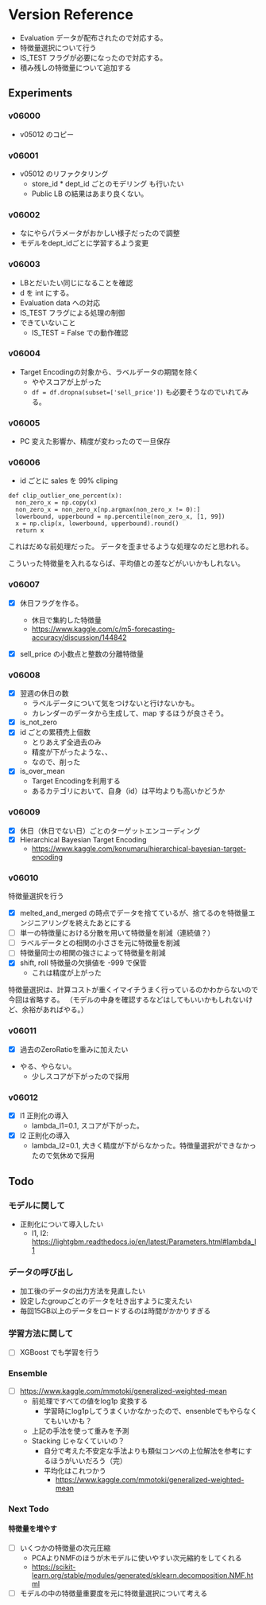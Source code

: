 # Version Reference

- Evaluation データが配布されたので対応する。
- 特徴量選択について行う
- IS_TEST フラグが必要になったので対応する。
- 積み残しの特徴量について追加する

## Experiments
### v06000
- v05012 のコピー

### v06001
- v05012 のリファクタリング
  - store_id * dept_id ごとのモデリング も行いたい
  - Public LB の結果はあまり良くない。

### v06002
- なにやらパラメータがおかしい様子だったので調整
- モデルをdept_idごとに学習するよう変更

### v06003
- LBとだいたい同じになることを確認
- d を int にする。
- Evaluation data への対応
- IS_TEST フラグによる処理の制御
- できていないこと
  - IS_TEST = False での動作確認

### v06004
- Target Encodingの対象から、ラベルデータの期間を除く
  - ややスコアが上がった
  - `df = df.dropna(subset=['sell_price'])` も必要そうなのでいれてみる。

### v06005
- PC 変えた影響か、精度が変わったので一旦保存

### v06006
- id ごとに sales を 99% cliping
```
def clip_outlier_one_percent(x):
  non_zero_x = np.copy(x)
  non_zero_x = non_zero_x[np.argmax(non_zero_x != 0):]
  lowerbound, upperbound = np.percentile(non_zero_x, [1, 99])
  x = np.clip(x, lowerbound, upperbound).round()
  return x
```

これはだめな前処理だった。
データを歪ませるような処理なのだと思われる。

こういった特徴量を入れるならば、平均値との差などがいいかもしれない。


### v06007
- [x] 休日フラグを作る。
  - 休日で集約した特徴量
  - https://www.kaggle.com/c/m5-forecasting-accuracy/discussion/144842
- [x] sell_price の小数点と整数の分離特徴量


### v06008
- [x] 翌週の休日の数
  - ラベルデータについて気をつけないと行けないかも。
  - カレンダーのデータから生成して、map するほうが良さそう。
- [x] is_not_zero
- [x] id ごとの累積売上個数
  - とりあえず全過去のみ
  - 精度が下がったような、、
  - なので、削った
- [x] is_over_mean
  - Target Encodingを利用する
  - あるカテゴリにおいて、自身（id）は平均よりも高いかどうか

### v06009
- [x] 休日（休日でない日）ごとのターゲットエンコーディング
- [x] Hierarchical Bayesian Target Encoding
   - https://www.kaggle.com/konumaru/hierarchical-bayesian-target-encoding

### v06010
特徴量選択を行う
- [x] melted_and_merged の時点でデータを捨てているが、捨てるのを特徴量エンジニアリングを終えたあとにする
- [ ] 単一の特徴量における分散を用いて特徴量を削減（連続値？）
- [ ] ラベルデータとの相関の小ささを元に特徴量を削減
- [ ] 特徴量同士の相関の強さによって特徴量を削減
- [x] shift, roll 特徴量の欠損値を -999 で保管
  - これは精度が上がった

特徴量選択は、計算コストが重くイマイチうまく行っているのかわからないので今回は省略する。
（モデルの中身を確認するなどはしてもいいかもしれないけど、余裕があればやる。）

### v06011
- [x] 過去のZeroRatioを重みに加えたい
- やる、やらない。
  - 少しスコアが下がったので採用

### v06012
- [x] l1 正則化の導入
  - lambda_l1=0.1, スコアが下がった。
- [x] l2 正則化の導入
  - lambda_l2=0.1, 大きく精度が下がらなかった。特徴量選択ができなかったので気休めで採用



## Todo
### モデルに関して
- 正則化について導入したい
  - l1, l2: https://lightgbm.readthedocs.io/en/latest/Parameters.html#lambda_l1


### データの呼び出し
- 加工後のデータの出力方法を見直したい
- 設定したgroupごとのデータを吐き出すように変えたい
- 毎回15GB以上のデータをロードするのは時間がかかりすぎる


### 学習方法に関して
- [ ] XGBoost でも学習を行う

### Ensemble
- [ ] https://www.kaggle.com/mmotoki/generalized-weighted-mean
  - 前処理ですべての値をlog1p 変換する
    - 学習時にlog1pしてうまくいかなかったので、ensenbleでもやらなくてもいいかも？
  - 上記の手法を使って重みを予測
  - Stacking じゃなくていいの？
    - 自分で考えた不安定な手法よりも類似コンペの上位解法を参考にするほうがいいだろう（完）
    - 平均化はこれつかう
      - https://www.kaggle.com/mmotoki/generalized-weighted-mean


### Next Todo
#### 特徴量を増やす
- [ ] いくつかの特徴量の次元圧縮
  - PCAよりNMFのほうが木モデルに使いやすい次元縮約をしてくれる
  - https://scikit-learn.org/stable/modules/generated/sklearn.decomposition.NMF.html
- [ ] モデルの中の特徴量重要度を元に特徴量選択について考える
